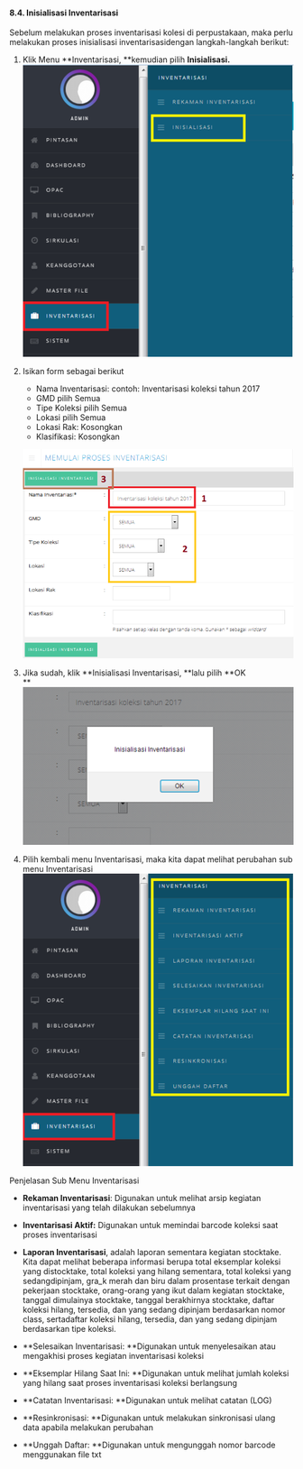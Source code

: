 #### 8.4. Inisialisasi Inventarisasi

Sebelum melakukan proses inventarisasi kolesi di perpustakaan, maka perlu melakukan proses inisialisasi inventarisasidengan langkah-langkah berikut:

1. Klik Menu **Inventarisasi, **kemudian pilih **Inisialisasi.**  
   ![](/assets/17.png)

2. Isikan form sebagai berikut

   * Nama Inventarisasi: contoh: Inventarisasi koleksi tahun 2017
   * GMD pilih Semua
   * Tipe Koleksi pilih Semua
   * Lokasi pilih Semua
   * Lokasi Rak: Kosongkan
   * Klasifikasi: Kosongkan

   ![](/assets/18.png)

3. Jika sudah, klik **Inisialisasi Inventarisasi, **lalu pilih **OK          
   **![](/assets/19.png)

4. Pilih kembali menu Inventarisasi, maka kita dapat melihat perubahan sub menu Inventarisasi  
   ![](/assets/20.png)

Penjelasan Sub Menu Inventarisasi

* **Rekaman Inventarisasi**: Digunakan untuk melihat arsip kegiatan inventarisasi yang telah dilakukan sebelumnya
* **Inventarisasi Aktif:** Digunakan untuk memindai barcode koleksi saat proses inventarisasi
* **Laporan Inventarisasi**, adalah laporan sementara kegiatan stocktake. Kita dapat melihat beberapa informasi berupa total eksemplar koleksi yang distocktake, total koleksi yang hilang sementara, total koleksi yang sedangdipinjam, gra\_k merah dan biru dalam prosentase terkait dengan pekerjaan stocktake, orang-orang yang ikut dalam kegiatan stocktake, tanggal dimulainya stocktake, tanggal berakhirnya stocktake, daftar koleksi hilang, tersedia, dan yang sedang dipinjam berdasarkan nomor class, sertadaftar koleksi hilang, tersedia, dan yang sedang dipinjam berdasarkan tipe koleksi.

* **Selesaikan Inventarisasi: **Digunakan untuk menyelesaikan atau mengakhisi proses kegiatan inventarisasi koleksi 

* **Eksemplar Hilang Saat Ini: **Digunakan untuk melihat jumlah koleksi yang hilang saat proses inventarisasi koleksi berlangsung

* **Catatan Inventarisasi: **Digunakan untuk melihat catatan \(LOG\) 

* **Resinkronisasi: **Digunakan untuk melakukan sinkronisasi ulang data apabila melakukan perubahan

* **Unggah Daftar: **Digunakan untuk mengunggah nomor barcode menggunakan file txt





